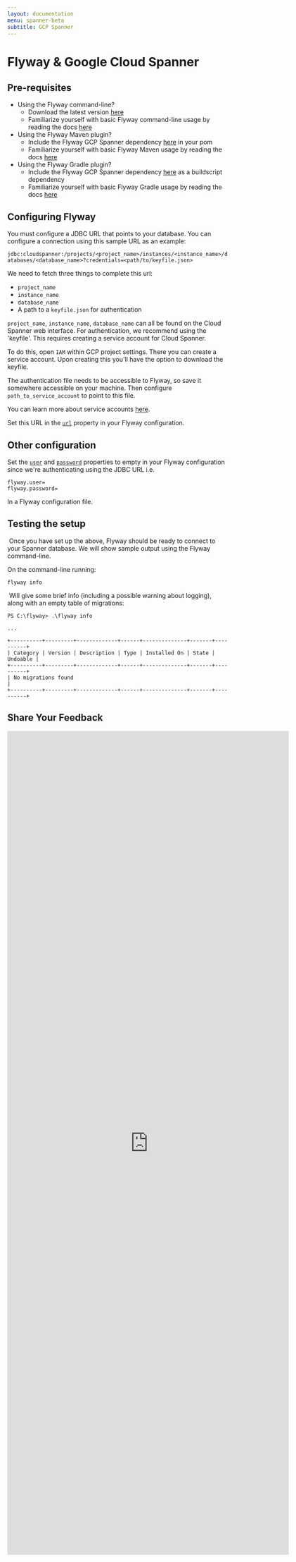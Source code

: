```yaml
---
layout: documentation
menu: spanner-beta
subtitle: GCP Spanner
---
```

# Flyway & Google Cloud Spanner

## Pre-requisites
- Using the Flyway command-line?
  - Download the latest version [here](/download/community)
  - Familiarize yourself with basic Flyway command-line usage by reading the docs [here](/documentation/usage/commandline/)
- Using the Flyway Maven plugin?
  - Include the Flyway GCP Spanner dependency [here](https://search.maven.org/artifact/org.flywaydb/flyway-gcp-spanner/7.11.0-beta/jar) in your pom
  - Familiarize yourself with basic Flyway Maven usage by reading the docs [here](/documentation/usage/maven/)
- Using the Flyway Gradle plugin?
  - Include the Flyway GCP Spanner dependency [here](https://search.maven.org/artifact/org.flywaydb/flyway-gcp-spanner/7.11.0-beta/jar) as a buildscript dependency
  - Familiarize yourself with basic Flyway Gradle usage by reading the docs [here](/documentation/usage/gradle/)

## Configuring Flyway

You must configure a JDBC URL that points to your database. You can configure a connection using this sample URL as an example:

`jdbc:cloudspanner:/projects/<project_name>/instances/<instance_name>/databases/<database_name>?credentials=<path/to/keyfile.json>`

We need to fetch three things to complete this url:
​
- `project_name`
- `instance_name`
- `database_name`
- A path to a `keyfile.json` for authentication

`project_name`, `instance_name`, `database_name` can all be found on the Cloud Spanner web interface. For authentication, we recommend using the 'keyfile'. This requires creating a service account for Cloud Spanner.

To do this, open `IAM` within GCP project settings. There you can create a service account. Upon creating this you'll have the option to download the keyfile.

The authentication file needs to be accessible to Flyway, so save it somewhere accessible on your machine. Then configure `path_to_service_account` to point to this file.

You can learn more about service accounts [here](https://cloud.google.com/iam/docs/service-accounts).

Set this URL in the [`url`](/documentation/configuration/parameters/url) property in your Flyway configuration.
​
## Other configuration

Set the [`user`](/documentation/configuration/parameters/user) and [`password`](/documentation/configuration/parameters/password) properties to empty in your Flyway configuration since we're authenticating using the JDBC URL i.e.

```
flyway.user=
flyway.password=
```

In a Flyway configuration file.

## Testing the setup
​
Once you have set up the above, Flyway should be ready to connect to your Spanner database. We will show sample output using the Flyway command-line.

On the command-line running:

```
flyway info
```
​
Will give some brief info (including a possible warning about logging), along with an empty table of migrations:

```
PS C:\flyway> .\flyway info

...

+----------+---------+-------------+------+--------------+-------+----------+
| Category | Version | Description | Type | Installed On | State | Undoable |
+----------+---------+-------------+------+--------------+-------+----------+
| No migrations found                                                       |
+----------+---------+-------------+------+--------------+-------+----------+
```

## Share Your Feedback

<iframe src="https://docs.google.com/forms/d/e/1FAIpQLSep6p4N-okfCVYi7KmJhDbkfQpT6xovVcA0Lxq50BaLzFjaSg/viewform?embedded=true" width="640" height="1869" frameborder="0" marginheight="0" marginwidth="0">Loading…</iframe>
